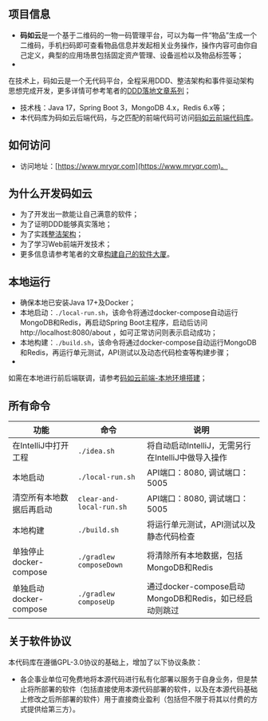 ## 项目信息

- **码如云**是一个基于二维码的一物一码管理平台，可以为每一件“物品”生成一个二维码，手机扫码即可查看物品信息并发起相关业务操作，操作内容可由你自己定义，典型的应用场景包括固定资产管理、设备巡检以及物品标签等；
-
在技术上，码如云是一个无代码平台，全程采用DDD、整洁架构和事件驱动架构思想完成开发，更多详情可参考笔者的[DDD落地文章系列](https://docs.mryqr.com/ddd-introduction/)；
- 技术栈：Java 17，Spring Boot 3，MongoDB 4.x，Redis 6.x等；
- 本代码库为码如云后端代码，与之匹配的前端代码可访问[码如云前端代码库](https://github.com/mryqr-com/mry-frontend)。

## 如何访问

- 访问地址：[https://www.mryqr.com](https://www.mryqr.com)。

## 为什么开发码如云

- 为了开发出一款能让自己满意的软件；
- 为了证明DDD能够真实落地；
- 为了实践[整洁架构](https://blog.cleancoder.com/uncle-bob/2012/08/13/the-clean-architecture.html)；
- 为了学习Web前端开发技术；
- 更多信息请参考笔者的文章[构建自己的软件大厦](https://docs.mryqr.com/build-your-own-software-skyscraper/)。

## 本地运行

- 确保本地已安装Java 17+及Docker；
- 本地启动：`./local-run.sh`，该命令将通过docker-compose自动运行MongoDB和Redis，再启动Spring Boot主程序，启动后访问 http://localhost:8080/about
  ，如可正常访问则表示启动成功；
- 本地构建：`./build.sh`，该命令将通过docker-compose自动运行MongoDB和Redis，再运行单元测试，API测试以及动态代码检查等构建步骤；
-
如需在本地进行前后端联调，请参考[码如云前端-本地环境搭建](https://github.com/mryqr-com/mry-frontend#%E6%9C%AC%E5%9C%B0%E7%8E%AF%E5%A2%83%E6%90%AD%E5%BB%BA)；

## 所有命令

| 功能                 | 命令                       | 说明                                       |
|--------------------|--------------------------|------------------------------------------|
| 在IntelliJ中打开工程     | `./idea.sh`              | 将自动启动IntelliJ，无需另行在IntelliJ中做导入操作        |
| 本地启动               | `./local-run.sh`         | API端口：8080, 调试端口：5005                    |
| 清空所有本地数据后再启动       | `clear-and-local-run.sh` | API端口：8080, 调试端口：5005                    |
| 本地构建               | `./build.sh`             | 将运行单元测试，API测试以及静态代码检查                    |
| 单独停止docker-compose | `./gradlew composeDown`  | 将清除所有本地数据，包括MongoDB和Redis                |
| 单独启动docker-compose | `./gradlew composeUp`    | 通过docker-compose启动MongoDB和Redis，如已经启动则跳过 |

## 关于软件协议

本代码库在遵循GPL-3.0协议的基础上，增加了以下协议条款：

- 各企事业单位可免费地将本源代码进行私有化部署以服务于自身业务，但是禁止将所部署的软件（包括直接使用本源代码部署的软件，以及在本源代码基础上修改之后所部署的软件）用于直接商业盈利（包括但不限于将其以付费的方式提供给第三方）。

